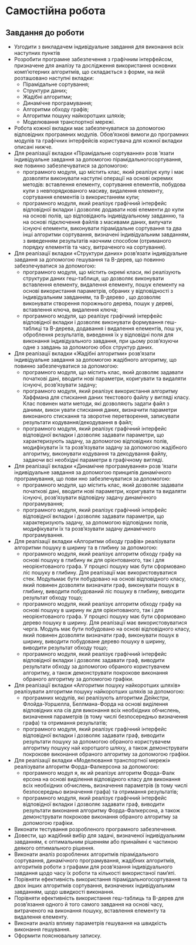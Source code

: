 # Самостійна робота

## Завдання до роботи

- Узгодити з викладачем індивідуальне завдання для виконання всіх наступних пунктів
- Розробити програмне забезпечення з графічним інтерфейсом, призначене для аналізу та дослідження використання основних комп’ютерних алгоритмів, що складається з форми, на якій розташовано наступні вкладки:
  - Пірамідальне сортування;
  - Структури даних;
  - Жадібні алгоритми;
  - Динамічне програмування;
  - Алгоритми обходу графів;
  - Алгоритми пошуку найкоротших шляхів;
  - Моделювання транспортної мережі.
- Робота кожної вкладки має забезпечуватися за допомогою відповідних програмних модулів. Обов’язкові вимоги до програмних модулів та графічних інтерфейсів користувача для кожної вкладки описані нижче.
- Для реалізації вкладки «Пірамідальне сортування» розв ’язати індивідуальне завдання за допомогою пірамідальногосортування, яке повинно забезпечуватися за допомогою:
  - програмного модуля, що містить клас, який реалізує купу і має дозволяти виконувати наступні операції на основі окремих методів: вставлення елементу, сортування елементів, побудова купи з невпорядкованого масиву, видалення елементу, сортування елементів із використанням купи;
  - програмного модуля, який реалізує графічний інтерфейс відповідної вкладки і дозволяє додавати нові елементи до купи на основі полів, що відповідають індивідуальному завданню, та на основі підключення файлів з масивами даних, вилучати існуючі елементи, виконувати пірамідальне сортування та два інші алгоритми сортування, визначені індивідуальним завданням, з виведенням результатів наочним способом (отриманого порядку елементів та часу, витраченого на сортування).
- Для реалізації вкладки «Структури даних» розв’язати індивідуальне завдання за допомогою гешування та B-дерев, що повинно забезпечуватися за допомогою:
  - програмного модуля, що містить окремі класи, які реалізують структури даних геш-таблиця, що дозволяє виконувати вставлення елементу, видалення елементу, пошук елементу на основі використання параметрів, обраних у відповідності з індивідуальним завданням, та B-дерево , що дозволяє виконувати створення порожнього дерева, пошук у дереві, вставлення ключа, видалення ключа;
  - програмного модуля, що реалізує графічний інтерфейс відповідної вкладки і дозволяє виконувати формування геш-таблиці та B-дерева, додавання і видалення елементів, пош ук, оброблення результатів, виведення їх у відповідні поля для виконання індивідуального завдання, при цьому розв’язуючи одне з завдань за допомогою обох структур даних.
- Для реалізації вкладки «Жадібні алгоритми» розв’язати індивідуальне завдання за допомогою жадібного алгоритму, що повинно забезпечуватися за допомогою:
  - програмного модуля, що містить клас, який дозволяє задавати початкові дані, вводити нові параметри, коригувати та видаляти існуючі, розв’язувати задачу;
  - програмного модуля, який реалізує використання алгоритму Хаффмана для стискання даних текстового файлу у вигляді класу. Клас повинен мати методи, які дозволяють задати файл з даними, викон увати стискання даних, визначити параметри виконаного стискання та зворотне перетворення, записувати результати кодування/декодування в файл;
  - програмного модуля, який реалізує графічний інтерфейс відповідної вкладки і дозволяє задавати параметри, що характеризують задачу, за допомогою відповідних полів, модифікувати їх та розв’язувати задачу за допомогою жадібного алгоритму, виконувати кодування та декодування файлу, задаючи всі необхідні параметри в графічному вигляді.
- Для реалізації вкладки «Динамічне програмування» розв ’язати індивідуальне завдання за допомогою принципів динамічного програмування, що пови нно забезпечуватися за допомогою:
  - програмного модуля, що містить клас, який дозволяє задавати початкові дані, вводити нові параметри, коригувати та видаляти існуючі, розв’язувати відповідну задачу динамічного програмування;
  - програмного модуля, який реалізує графічний інтерфейс відповідної вкладки і дозволяє задавати параметри, що характеризують задачу, за допомогою відповідних полів, модифікувати їх та розв’язувати задачу динамічного програмування.
- Для реалізації вкладки «Алгоритми обходу графів» реалізувати алгоритми пошуку в ширину та в глибину за допомогою:
  - програмного модуля, який реалізує алгоритм обходу графу на основі пошуку в глибину як для орієнтованого, так і для неорієнтованого графа. У процесі пошуку має бути сформовано ліс пошуку в глибину. Для реалізації має використовуватися стек. Модульмає бути побудовано на основі відповідного класу, який повинен дозволяти визначати граф, виконувати пошук в глибину, виводити побудований ліс пошуку в глибину, виводити результат обходу тощо;
  - програмного модуля, який реалізує алгоритм обходу графу на основі пошуку в ширину як для орієнтованого, так і для неорієнтованого графа. У процесі пошуку має бути сформовано дерево пошуку в ширину. Для реалізації має використовуватися черга. Модуль має бути побудовано на основі відповідного класу, який повинен дозволяти визначати граф, виконувати пошук в ширину, виводити побудоване дерево пошуку в ширину, виводити результат обходу тощо;
  - програмного модуля, який реалізує графічний інтерфейс відповідної вкладки і дозволяє задавати граф, виводити результати обходу за допомогою обраного користувачем алгоритму, а також демонструвати покрокове виконання обраного алгоритму за допомогою графіки.
- Для реалізації вкладки «Алгоритми пошуку найкоротших шляхів» реалізувати алгоритми пошуку найкоротших шляхів за допомогою:
  - програмних модулів, які реалізують алгоритми Дейкстри, Флойда-Уоршелла, Беллмана-Форда на основі виділення відповідних кла сів для виконання всіх необхідних обчислень, визначення параметрів (в тому числі безпосередньо визначення графа) та отримання результатів;
  - програмного модуля, який реалізує графічний інтерфейс відповідної вкладки і дозволяє задавати граф, виводити результати пошуку за допомогою обраного користувачем алгоритму пошуку най коротшого шляху, а також демонструвати покрокове виконання обраного алгоритму за допомогою графіки.
- Для реалізації вкладки «Моделювання транспортної мережі» реалізувати алгоритм Форда-Фалкерсона за допомогою:
  - програмного модул я, як ий реалізує алгоритм Форда-Фалк ерсона на основі виділення відповідного класу для виконання всіх необхідних обчислень, визначення параметрів (в тому числі безпосередньо визначення графа) та отримання результатів;
  - програмного модуля, який реалізує графічний інтерфейс відповідної вкладки і дозволяє задавати граф, виводити результати виконання алгоритму Форда-Фалкерсона, а також демонструвати покрокове виконання обраного алгоритму за допомогою графіки.
- Виконати тестування розробленого програмного забезпечення.
- Довести, що жадібний вибір для задачі, визначеної індивідуальним завданням, є оптимальним рішенням або принаймні є частиною деякого оптимального рішення.
- Виконати аналіз розроблених алгоритмів пірамідального сортування, динамічного програмування, жадібних алгоритмів, алгоритмів роботи з графами для розв’язання індивідуального завдання щодо часу їх роботи та кількості використаної пам’яті.
- Порівняти ефективність використання пірамідальногосортування та двох інших алгоритмів сортування, визначених індивідуальним завданням, щодо швидкості виконання.
- Порівняти ефективність використання геш-таблиць та B-дерев для розв’язання одного й того самого завдання на основі часу, витраченого на виконання пошуку, вставлення елементу та видалення елементу.
- Виконати аналіз впливу параметрів гешування на швидкість виконання гешування.
- Оформити пояснювальну записку.
